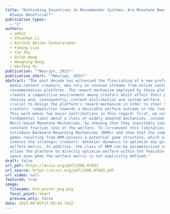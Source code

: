 ```yaml
---
title: "Rethinking Incentives in Recommender Systems: Are Monotone Rewards
  Always Beneficial?"
publication_types:
  - "1"
authors:
  - admin
  - Chuanhao Li
  - Karthik Abinav Sankararaman
  - Yiming Liao
  - Yan Zhu
  - Qifan Wang
  - Hongning Wang
  - Haifeng Xu
publication: "*Neurips, 2023*"
publication_short: "*Neurips, 2023*"
abstract: "The past decade has witnessed the flourishing of a new profession as
  media content creators, who rely on revenue streams from online content
  recommendation platforms. The reward mechanism employed by these platforms
  creates a competitive environment among creators which affect their production
  choices and, consequently, content distribution and system welfare. It is thus
  crucial to design the platform's reward mechanism in order to steer the
  creators' competition towards a desirable welfare outcome in the long run.
  This work makes two major contributions in this regard: first, we uncover a
  fundamental limit about a class of widely adopted mechanisms, coined
  Merit-based Monotone Mechanisms, by showing that they inevitably lead to a
  constant fraction loss of the welfare. To circumvent this limitation, we
  introduce Backward Rewarding Mechanisms (BRMs) and show that the competition
  games resulting from BRM possess a potential game structure, which naturally
  induces the strategic creators' behavior dynamics to optimize any given
  welfare metric. In addition, the class of BRM can be parameterized so that it
  allows the platform to directly optimize welfare within the feasible mechanism
  space even when the welfare metric is not explicitly defined."
draft: false
url_pdf: https://arxiv.org/pdf/2306.07893
url_source: https://arxiv.org/pdf/2306.07893.pdf
url_video: null
featured: true
image:
  filename: brm_poster_png.png
  focal_point: Smart
  preview_only: false
date: 2023-08-05T17:58:43.741Z
---
```

